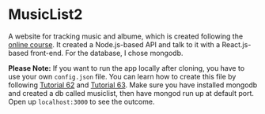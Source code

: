 # MusicList2
A website for tracking music and albume, which is created following the [online course](https://closebrace.com/tutorials/2017-03-06/five-minute-react-01-installing-sublime-text).
It created a Node.js-based API and talk to it with a React.js-based front-end. For the database, I chose mongodb.

**Please Note:** If you want to run the app locally after cloning, you have to use your own  `config.json` file.
You can learn how to create this file by following [Tutorial 62](https://closebrace.com/tutorials/2017-10-19/five-minute-react-62-setting-up-smtp) and [Tutorial 63](https://closebrace.com/tutorials/2017-10-24/five-minute-react-63-securing-secrets). Make sure you have installed mongodb and created a db called musiclist, then have mongod run up at default port. Open up `localhost:3000` to see the outcome.

